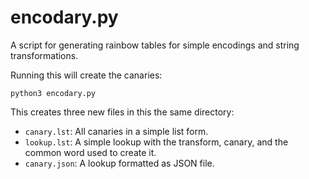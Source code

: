# encodary.py

A script for generating rainbow tables for simple encodings and string transformations.

Running this will create the canaries:
```
python3 encodary.py
```

This creates three new files in this the same directory:

  * `canary.lst`: All canaries in a simple list form.
  * `lookup.lst`: A simple lookup with the transform, canary, and the common word used to create it.
  * `canary.json`: A lookup formatted as JSON file.